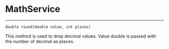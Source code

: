 # MathService

<hr>

```
double round(double value, int places)
```
This method is used to drop decimal values. Value double is passed with the number of decimal as places.